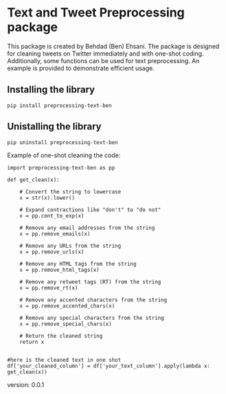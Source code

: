 # Text and Tweet Preprocessing package



This package is created by Behdad (Ben) Ehsani. The package is designed for cleaning tweets on Twitter immediately and with one-shot coding. Additionally, some functions can be used for text preprocessing. An example is provided to demonstrate efficient usage.


## Installing the library

`pip install preprocessing-text-ben`

## Unistalling the library

`pip uninstall preprocessing-text-ben`



Example of one-shot cleaning the code: 

```
import preprocessing-text-ben as pp

def get_clean(x):
    
    # Convert the string to lowercase
    x = str(x).lower()
    
    # Expand contractions like "don't" to "do not"
    x = pp.cont_to_exp(x)
    
    # Remove any email addresses from the string
    x = pp.remove_emails(x)
    
    # Remove any URLs from the string
    x = pp.remove_urls(x)
    
    # Remove any HTML tags from the string
    x = pp.remove_html_tags(x)
    
    # Remove any retweet tags (RT) from the string
    x = pp.remove_rt(x)
    
    # Remove any accented characters from the string
    x = pp.remove_accented_chars(x)
    
    # Remove any special characters from the string
    x = pp.remove_special_chars(x)
    
    # Return the cleaned string
    return x


#here is the cleaned text in one shot
df['your_cleaned_column'] = df['your_text_column'].apply(lambda x: get_clean(x))

```






version: 0.0.1
